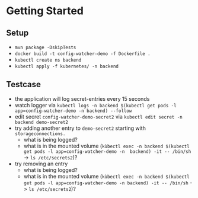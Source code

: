# Getting Started

## Setup

- ```mvn package -DskipTests```
- ```docker build -t config-watcher-demo -f Dockerfile .```
- ```kubectl create ns backend```
- ```kubectl apply -f kubernetes/ -n backend```

## Testcase

- the application will log secret-entries every 15 seconds
- watch logger via ```kubectl logs -n backend $(kubectl get pods -l app=config-watcher-demo -n backend) --follow```
- edit secret ```config-watcher-demo-secret2``` via ```kubectl edit secret -n backend demo-secret2```
- try adding another entry to ```demo-secret2``` starting with ```storageconnections.```
  - what is being logged?
  - what is in the mounted volume (```kùbectl exec -n backend $(kubectl get pods -l app=config-watcher-demo -n 
    backend) -it -- /bin/sh``` -> ```ls /etc/secrets2```)?
- try removing an entry
  - what is being logged?
  - what is in the mounted volume (```kùbectl exec -n backend $(kubectl get pods -l app=config-watcher-demo -n
    backend) -it -- /bin/sh``` -> ```ls /etc/secrets2```)?